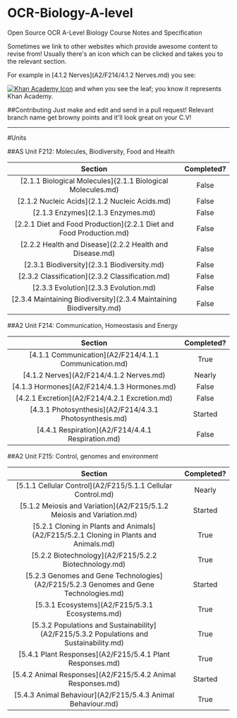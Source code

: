 OCR-Biology-A-level
==================

Open Source OCR A-Level Biology Course Notes and Specification

Sometimes we link to other websites which provide awesome content to revise from! Usually there's an icon which can be clicked and takes you to the relevant section.

For example in [4.1.2 Nerves](A2/F214/4.1.2 Nerves.md) you see:

[![Khan Academy Icon](https://s3.amazonaws.com/f.cl.ly/items/0j0g3f2t2i0i2O1B163w/favicon.ico)](https://www.khanacademy.org) and when you see the leaf; you know it represents Khan Academy.

##Contributing
Just make and edit and send in a pull request!
Relevant branch name get browny points and it'll look great on your C.V!
___

#Units

##AS Unit F212: Molecules, Biodiversity, Food and Health

| Section        | Completed?           |
| :-------------: |:-------------:|
| [2.1.1 Biological Molecules](2.1.1 Biological Molecules.md)| False |
| [2.1.2 Nucleic Acids](2.1.2 Nucleic Acids.md)| False      |
| [2.1.3 Enzymes](2.1.3 Enzymes.md)| False      |
| [2.2.1 Diet and Food Production](2.2.1 Diet and Food Production.md)| False      |
| [2.2.2 Health and Disease](2.2.2 Health and Disease.md)| False      |
| [2.3.1 Biodiversity](2.3.1 Biodiversity.md)| False      |
| [2.3.2 Classification](2.3.2 Classification.md)| False      |
| [2.3.3 Evolution](2.3.3 Evolution.md)| False      |
| [2.3.4 Maintaining Biodiversity](2.3.4 Maintaining Biodiversity.md)| False      |


##A2 Unit F214: Communication, Homeostasis and Energy

| Section        | Completed?           |
| :-------------: |:-------------:|
| [4.1.1 Communication](A2/F214/4.1.1 Communication.md)| True |
| [4.1.2 Nerves](A2/F214/4.1.2 Nerves.md)| Nearly      |
| [4.1.3 Hormones](A2/F214/4.1.3 Hormones.md)| False      |
| [4.2.1 Excretion](A2/F214/4.2.1 Excretion.md)| False      |
| [4.3.1 Photosynthesis](A2/F214/4.3.1 Photosynthesis.md)| Started      |
| [4.4.1 Respiration](A2/F214/4.4.1 Respiration.md)| False      |

##A2 Unit F215: Control, genomes and environment

| Section        | Completed?           |
| :-------------: |:-------------:|
| [5.1.1 Cellular Control](A2/F215/5.1.1 Cellular Control.md)| Nearly |
| [5.1.2 Meiosis and Variation](A2/F215/5.1.2 Meiosis and Variation.md)| Started |
| [5.2.1 Cloning in Plants and Animals](A2/F215/5.2.1 Cloning in Plants and Animals.md)| True |
| [5.2.2 Biotechnology](A2/F215/5.2.2 Biotechnology.md)| True |
| [5.2.3 Genomes and Gene Technologies](A2/F215/5.2.3 Genomes and Gene Technologies.md)| Started |
| [5.3.1 Ecosystems](A2/F215/5.3.1 Ecosystems.md)| True |
| [5.3.2 Populations and Sustainability](A2/F215/5.3.2 Populations and Sustainability.md)| True |
| [5.4.1 Plant Responses](A2/F215/5.4.1 Plant Responses.md)| True |
| [5.4.2 Animal Responses](A2/F215/5.4.2 Animal Responses.md)| Started |
| [5.4.3 Animal Behaviour](A2/F215/5.4.3 Animal Behaviour.md)| True |
